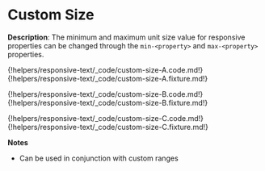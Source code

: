 # Custom Size

__Description__: The minimum and maximum unit size value for responsive properties can be changed through the `min-<property>` and `max-<property>` properties.

{!helpers/responsive-text/_code/custom-size-A.code.md!}
{!helpers/responsive-text/_code/custom-size-A.fixture.md!}

{!helpers/responsive-text/_code/custom-size-B.code.md!}
{!helpers/responsive-text/_code/custom-size-B.fixture.md!}

{!helpers/responsive-text/_code/custom-size-C.code.md!}
{!helpers/responsive-text/_code/custom-size-C.fixture.md!}

__Notes__

+ Can be used in conjunction with custom ranges

<div class="cf"></div>
<div class="end"></div>

